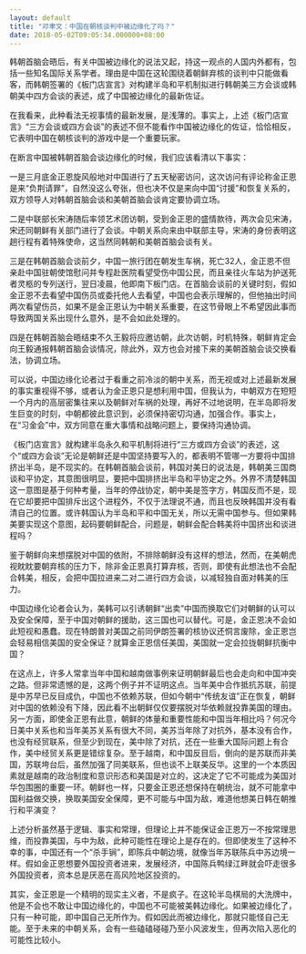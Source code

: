 ```yaml
---
layout: default
title: "邓聿文：中国在朝核谈判中被边缘化了吗？"
date: 2018-05-02T09:05:34.000000+08:00
---
```


韩朝首脑会晤后，有关中国被边缘化的说法又起，持这一观点的人国内外都有，包括一些知名国际关系学者。理由是中国在这轮围绕着朝鲜弃核的谈判中只能做看客，而韩朝签署的《板门店宣言》对构建半岛和平机制拟进行韩朝美三方会谈或韩朝美中四方会谈的表述，成了中国被边缘化的最新佐证。

在我看来，此种看法无视事情的最新发展，是浅薄的。事实上，上述《板门店宣言》“三方会谈或四方会谈”的表述不但不能看作中国被边缘化的佐证，恰恰相反，它表明中国在朝核谈判的游戏中是一个重要玩家。

在断言中国被韩朝首脑会谈边缘化的时候，我们应该看清以下事实：

一是三月底金正恩旋风般地对中国进行了五天秘密访问，这次访问有评论称金正恩是来“负荆请罪”，自然没这么夸张，但也决不仅是来向中国“讨援”和恢复关系的，双方领导人对韩朝首脑会谈和美朝首脑会谈肯定要协调立场。

二是中联部长宋涛随后率领艺术团访朝，受到金正恩的盛情款待，两次会见宋涛，宋还同朝鲜有关部门进行了会谈。中朝关系向来由中联部主导，宋涛的身份表明这趟行程有着特殊使命，这当然同韩朝和美朝首脑会谈有关。

三是在韩朝首脑会谈前夕，中国一旅行团在朝发生车祸，死亡32人，金正恩不但亲赴中国驻朝使馆慰问并专程赴医院看望受伤中国公民，而且亲往火车站为护送死者灵柩的专列送行，翌日凌晨，他即南下板门店。在首脑会谈前的关键时刻，假如金正恩不去看望中国伤员或委托他人去看望，中国也会表示理解的，但他抽出时间两次看望伤员，如果不是金正恩认为中朝关系重要，在这节骨眼上不希望因此事而导致两国关系出现什么意外，是不会如此处理的。

四是在韩朝首脑会晤结束不久王毅将应邀访朝，此次访朝，时机特殊，朝鲜肯定会向王毅通报韩朝首脑会谈情况，除此外，双方也会对接下来的美朝首脑会谈交换看法，协调立场。

可以说，中国边缘化论者过于看重之前冷淡的朝中关系，而无视或对上述最新发展的事实重视得不够，或者认为金正恩只是想利用中国，但我认为，中朝双方在短短一个月内的高层密集往来以及朝鲜对车祸的处理，再好不过地说明，在半岛即将发生巨变的时刻，中朝都彼此意识到，必须保持密切沟通，加强合作。事实上，在“习金会”中，双方同意在重大事情和战略问题上，要保持沟通协调。

《板门店宣言》就构建半岛永久和平机制将进行“三方或四方会谈”的表述，这个“或四方会谈”无论是朝鲜还是中国坚持要写入的，都表明不管哪一方要将中国排挤出半岛，是不现实的。在韩朝首脑会谈前，韩国对美日的说法是，韩朝美三国商谈和平协定，其意图很明显，要把中国排挤出半岛和平协定之外。外界不清楚韩国这一意图是基于何种考量，当年的停战协定，朝中美是签字方，韩国反而不是，现在它却要把中国排斥出这个进程外，不仅于法理说不通，而且也反映韩国并没有看清自己的位置。或许韩国认为半岛和平和中国无关，所以无需中国参与。但如果韩美要实现这个意图，起码要朝鲜配合，问题是，朝鲜会配合韩美将中国挤出和谈进程吗？

鉴于朝鲜向来想摆脱对中国的依附，不排除朝鲜没有这样的想法，然而，在美朝虎视眈眈要朝弃核的压力下，除非金正恩真打算弃核，否则，即使有此想法也不会配合韩美，相反，会把中国拉进来二对二进行四方会谈，以减轻独自面对韩美的压力。

中国边缘化论者会认为，美韩可以引诱朝鲜“出卖”中国而换取它们对朝鲜的认可以及安全保障，至于中国对朝鲜的援助，这三国也可以替代。可是，金正恩决不会如此短视和愚蠢。现在特朗普对美国之前同伊朗签署的核协议还恫言废除，金正恩岂会轻易相信美国的安全保证？就算金正恩信任美国，美国就一定会拉拢朝鲜抗衡中国？

在这点上，许多人常拿当年中国和越南做事例来证明朝鲜最后也会走向和中国冲突之路。但非常遗憾的是，这两个例子并不证明这点。当年美中合作抵抗苏联，前提是中苏早已反目成仇，中国也不依赖苏联，但如今朝中“传统友谊”正在恢复，朝鲜对中国的依赖没有下降，因此看不出朝鲜仅仅要摆脱对华依赖就投靠美国的理由。另一方面，即使金正恩有此意，朝鲜的体量和重要性能和中国当年相比吗？何况今日美中关系也和当年美苏关系有很大不同，美苏当年除了对抗外，基本没有合作，也没有经贸联系，但至少到现在，美中除了对抗，还在一些重大国际问题上有合作，美中经贸关系更是错综复杂。至于越南，和中国反目后，倒向的是苏联而非美国，苏联垮台后，虽然加强了同美联系，但也谈不上联美反华。这里的一个本质因素就是越南的政治制度和意识形态和美国是对立的，这决定了它不可能成为美国对华包围圈的重要一环。朝鲜也一样，只要金正恩还想保持在朝统治，就不可能拿中国利益做交换，换取美国安全保障，更不可能与中国为敌，难道他想美日韩在朝推行和平演变？

上述分析虽然基于逻辑、事实和常理，但理论上并不能保证金正恩万一不按常理思维，而投靠美国，与中为敌，此种可能性在理论上是存在的。但即使发生了这种不幸的事，中国还有一个“杀手锏”，即陈兵中朝边境，就像当年苏联陈兵中苏边境一样。假如金正恩想要外国投资者进来，发展经济，中国陈兵鸭绿江畔就会吓走很多外国投资者，资本总是厌恶在高风险地区投资的。

其实，金正恩是一个精明的现实主义者，不是疯子。在这轮半岛棋局的大洗牌中，他是不会也不敢让中国边缘化的，中国也不可能被美韩边缘化。如果被边缘化了，只有一种可能，即中国自己无所作为。假如因此而被边缘化，那就只能怪自己无能。至于未来的中朝关系，会有一些磕磕碰碰乃至小风波发生，但再次陷入恶化的可能性比较小。

